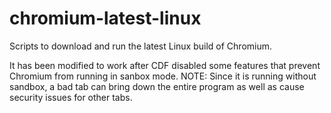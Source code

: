 # chromium-latest-linux
Scripts to download and run the latest Linux build of Chromium.

It has been modified to work after CDF disabled some features that prevent Chromium from running in sanbox mode. 
NOTE: Since it is running without sandbox, a bad tab can bring down the entire program as well as cause security issues for other tabs. 
